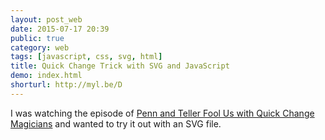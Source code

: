 ```yaml
---
layout: post_web
date: 2015-07-17 20:39
public: true
category: web
tags: [javascript, css, svg, html]
title: Quick Change Trick with SVG and JavaScript
demo: index.html
shorturl: http://myl.be/D
---
```


I was watching the episode of [Penn and Teller Fool Us with Quick Change Magicians](https://www.youtube.com/watch?v=PuydCas1c5c) and wanted to try it out with an SVG file.
